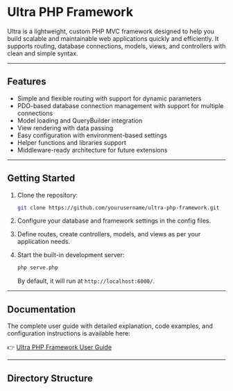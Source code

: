 # Ultra PHP Framework

Ultra is a lightweight, custom PHP MVC framework designed to help you build scalable and maintainable web applications quickly and efficiently. It supports routing, database connections, models, views, and controllers with clean and simple syntax.

---

## Features

- Simple and flexible routing with support for dynamic parameters
- PDO-based database connection management with support for multiple connections
- Model loading and QueryBuilder integration
- View rendering with data passing
- Easy configuration with environment-based settings
- Helper functions and libraries support
- Middleware-ready architecture for future extensions

---

## Getting Started

1. Clone the repository:
    ```bash
    git clone https://github.com/yourusername/ultra-php-framework.git
    ```

2. Configure your database and framework settings in the config files.

3. Define routes, create controllers, models, and views as per your application needs.

4. Start the built-in development server:
    ```bash
    php serve.php
    ```
    By default, it will run at `http://localhost:6000/`.

---

## Documentation

The complete user guide with detailed explanation, code examples, and configuration instructions is available here:

👉 [Ultra PHP Framework User Guide](https://yourwebsite.com/ultra-userguide)

---

## Directory Structure

